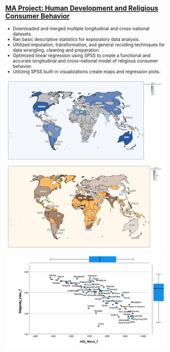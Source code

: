 ## [MA Project: Human Development and Religious Consumer Behavior](https://github.com/jamesrproffer/Portfolio-Projects)

- Downloaded and merged multiple longitudinal and cross-national datasets. 
- Ran basic descriptive statistics for exploratory data analysis.
- Ultilized imputation, transformation, and general recoding techniques for data wrangling, cleaning and preparation.
- Optimized linear regression using SPSS to create a functional and accurate longitudinal and cross-national model of religious consumer behavior.
- Utilizing SPSS built-in visualizations create maps and regression plots.

![](https://github.com/jamesrproffer/Portfolio-Projects/blob/main/images/HDI%20Map.png) ![](https://github.com/jamesrproffer/Portfolio-Projects/blob/main/images/Religiosity%20Map.png)

![](https://github.com/jamesrproffer/Portfolio-Projects/blob/main/images/HDI%20Religiosity%20Wave%207.png)
